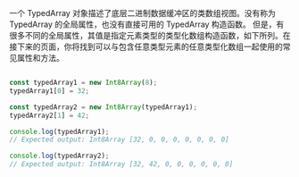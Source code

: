 <!--
 * @Description: 
 * @Author: xlm
 * @Date: 2023-02-22 15:09:09
 * @LastEditTime: 2023-02-22 15:48:20
 * @LastEditors: xlm
-->


一个 TypedArray 对象描述了底层二进制数据缓冲区的类数组视图。没有称为 TypedArray 的全局属性，也没有直接可用的 TypedArray 构造函数。
但是，有很多不同的全局属性，其值是指定元素类型的类型化数组构造函数，如下所列。在接下来的页面，你将找到可以与包含任意类型元素的任意类型化数组一起使用的常见属性和方法。


```js

const typedArray1 = new Int8Array(8);
typedArray1[0] = 32;

const typedArray2 = new Int8Array(typedArray1);
typedArray2[1] = 42;

console.log(typedArray1);
// Expected output: Int8Array [32, 0, 0, 0, 0, 0, 0, 0]

console.log(typedArray2);
// Expected output: Int8Array [32, 42, 0, 0, 0, 0, 0, 0]

```